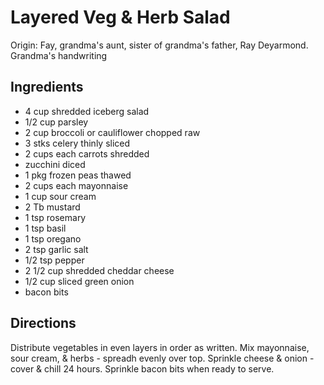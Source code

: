 # Layered Veg & Herb Salad

Origin: Fay, grandma's aunt, sister of grandma's father, Ray Deyarmond. Grandma's handwriting

## Ingredients

- 4 cup shredded iceberg salad
- 1/2 cup parsley
- 2 cup broccoli or cauliflower chopped raw
- 3 stks celery thinly sliced
- 2 cups each carrots shredded
- zucchini diced
- 1 pkg frozen peas thawed
- 2 cups each mayonnaise
- 1 cup sour cream
- 2 Tb mustard
- 1 tsp rosemary
- 1 tsp basil
- 1 tsp oregano
- 2 tsp garlic salt
- 1/2 tsp pepper
- 2 1/2 cup shredded cheddar cheese
- 1/2 cup sliced green onion
- bacon bits

## Directions

Distribute vegetables in even layers in order as written. Mix mayonnaise, sour cream, & herbs - spreadh evenly over top. Sprinkle cheese & onion - cover & chill 24 hours. Sprinkle bacon bits when ready to serve.